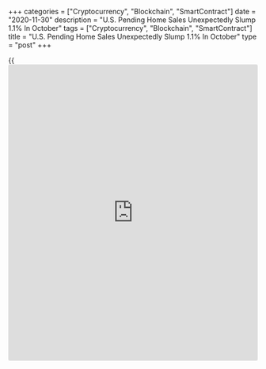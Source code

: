 +++
categories = ["Cryptocurrency", "Blockchain", "SmartContract"]
date = "2020-11-30"
description = "U.S. Pending Home Sales Unexpectedly Slump 1.1% In October"
tags = ["Cryptocurrency", "Blockchain", "SmartContract"]
title = "U.S. Pending Home Sales Unexpectedly Slump 1.1% In October"
type = "post"
+++

{{<iframe id="large-banner" src="https://www.bounty.group/#slide=25.0" width="100%" height="600" scrolling="no" style="border: 0px solid rgb(216, 221, 230); border-radius: 3px;">}}

Pending home sales in the U.S. unexpectedly decreased in the month of
October, according to a report released by the National Association of
Realtors on Monday.

NAR said its pending home sales index slid by 1.1 percent to 128.9 in
October after tumbling by 2.0 percent to a revised 130.3 in September.

The continued decline came as a surprise to economists, who had expected
pending home sales to jump by 1.0 percent compared to the 2.2 percent
slump originally reported for the previous month.

Despite falling for two straight months, pending home sales in October
were still up by 20.2 percent compared to the same month a year ago.

A pending home sale is one in which a contract was signed but not yet
closed. Normally, it takes four to six weeks to close a contracted sale.

"Pending home transactions saw a small drop off from the prior month but
still easily outperformed last year's numbers for October," said NAR's
chief economist Lawrence Yun. "The housing market is still hot, but we
may be starting to see rising home prices hurting affordability."

The unexpected drop in pending home sales came as pending sales in the
Northeast tumbled by 5.9 percent and pending sales in the Midwest fell
by 0.7 percent.

Meanwhile, pending home sales in the West were unchanged after pending
sales in the South inched up by 0.1 percent.

The Commerce Department released a report last Wednesday showing new
home sales in the U.S. unexpectedly edged lower in the month of October.

The report said new home sales dipped by 0.3 percent to an annual rate
of 999,000 in October after inching up by 0.1 percent to a revised rate
of 1.002 million in September.

Economists had expected new home sales to jump by 1.1 percent to a rate
of 970,000 from the 959,000 originally reported for the previous month.

For comments and feedback [contact](https://www.playgroundfx.com/contact/): editorial@rtt[news](https://www.letsplayfx.com/blog/forex-news-website/).com

[Economic News][1]

 **What parts of the world are seeing the best (and worst) economic
performances lately? Click[here][2] to check out our [Econ Scorecard][2]
and find out! See up-to-the-moment [ranking](https://www.playgroundfx.com/blog/crypto-exchange-ranking/)s for the best and worst
performers in [GDP][3], [unemployment rate][4], [inflation][5] and much
more.**

   1. www.rtt[news](https://www.letsplayfx.com/blog/forex-news-website/).com/Content/EconomicNews.aspx
   2. www.rtt[news](https://www.letsplayfx.com/blog/forex-news-website/).com/economic-scorecard/world-rank/PPI/highest-performance.aspx
   3. www.rtt[news](https://www.letsplayfx.com/blog/forex-news-website/).com/economic-scorecard/world-rank/GDP/highest-performance.aspx
   4. www.rtt[news](https://www.letsplayfx.com/blog/forex-news-website/).com/economic-scorecard/world-rank/unemployment-rate/lowest-performance.aspx
   5. www.rtt[news](https://www.letsplayfx.com/blog/forex-news-website/).com/economic-scorecard/world-rank/CPI/highest-performance.aspx